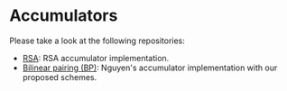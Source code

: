 # Accumulators

Please take a look at the following repositories:

- [RSA](https://github.com/accumulators-agg/rsa): RSA accumulator implementation.
- [Bilinear pairing (BP)](https://github.com/accumulators-agg/bp): Nguyen's accumulator implementation with our proposed schemes.

